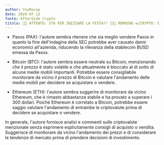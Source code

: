 ```yaml
---
author: YouRecap
date: 2024-07-12
fonte: AfterSide Crypto
titolo: 🚨😏 ATTENTO: STA PER INIZIARE LA FESTA?! 😏🚨 MORNING w/CRYPTO: BITCOIN / ALTCOINS [time sensitive]
---
```


- Paxos (PAX): l'autore sembra ritenere che sia meglio vendere Paxos in quanto la fine dell'indagine della SEC potrebbe aver causato danni economici all'azienda, riducendo la rilevanza della stablecoin BUSD emessa da Paxos.

- Bitcoin (BTC): l'autore sembra essere neutrale su Bitcoin, menzionando che il prezzo è stato volatile e che attualmente è bloccato al di sotto di alcune medie mobili importanti. Potrebbe essere consigliabile monitorare da vicino il prezzo di Bitcoin e valutare l'andamento delle medie mobili per decidere se acquistare o vendere.

- Ethereum (ETH): l'autore sembra suggerire di monitorare da vicino Ethereum, che è rimasto abbastanza stabile e ha provato a superare i 300 dollari. Poiché Ethereum è correlato a Bitcoin, potrebbe essere saggio valutare l'andamento di entrambe le criptovalute prima di decidere se acquistare o vendere.

In generale, l'autore fornisce analisi e commenti sulle criptovalute menzionate senza esprimere esplicitamente consigli di acquisto o vendita. Suggerisce di monitorare da vicino l'andamento dei prezzi e di considerare le tendenze di mercato prima di prendere decisioni di investimento.
